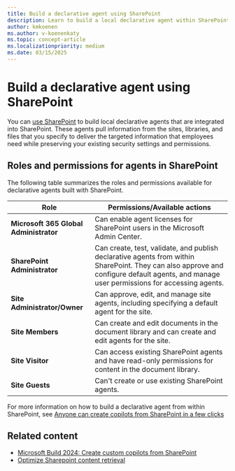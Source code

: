 ```yaml
---
title: Build a declarative agent using SharePoint
description: Learn to build a local declarative agent within SharePoint.
author: kmkoenen
ms.author: v-koenenkaty
ms.topic: concept-article
ms.localizationpriority: medium
ms.date: 03/15/2025
---
```


# Build a declarative agent using SharePoint

You can [use SharePoint](https://microsoft.sharepoint.com/sites/CopilotInfo/SitePages/Custom-Copilots.aspx) to build local declarative agents that are integrated into SharePoint. These agents pull information from the sites, libraries, and files that you specify to deliver the targeted information that employees need while preserving your existing security settings and permissions.

## Roles and permissions for agents in SharePoint

The following table summarizes the roles and permissions available for declarative agents built with SharePoint.

| **Role** | **Permissions/Available actions** |
| -------- | -------- |
| **Microsoft 365 Global Administrator** | Can enable agent licenses for SharePoint users in the Microsoft Admin Center. |
| **SharePoint Administrator** | Can create, test, validate, and publish declarative agents from within SharePoint. They can also approve and configure default agents, and manage user permissions for accessing agents. |
| **Site Administrator/Owner** | Can approve, edit, and manage site agents, including specifying a default agent for the site. |
| **Site Members** | Can create and edit documents in the document library and can create and edit agents for the site. |
| **Site Visitor** | Can access existing SharePoint agents and have read-only permissions for content in the document library. |
| **Site Guests** | Can't create or use existing SharePoint agents. |

For more information on how to build a declarative agent from within SharePoint, see [Anyone can create copilots from SharePoint in a few clicks](https://techcommunity.microsoft.com/blog/spblog/microsoft-build-2024-create-custom-copilots-from-sharepoint/4146527#:~:text=Anyone%20can%20create%20copilots%20from%20SharePoint%20in%20a%20few%20clicks)

## Related content

- [Microsoft Build 2024: Create custom copilots from SharePoint](https://techcommunity.microsoft.com/blog/spblog/microsoft-build-2024-create-custom-copilots-from-sharepoint/4146527)
- [Optimize Sharepoint content retrieval](./optimize-sharepoint-content.md)